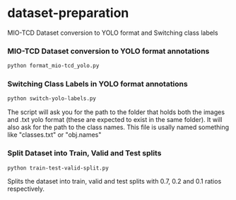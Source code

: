 # dataset-preparation
MIO-TCD Dataset conversion to YOLO format and Switching class labels

### MIO-TCD Dataset conversion to YOLO format annotations
```bash
python format_mio-tcd_yolo.py
```

### Switching Class Labels in YOLO format annotations
```bash
python switch-yolo-labels.py
```

The script will ask you for the path to the folder that holds both the images and .txt yolo format (these are expected to exist in the same folder).
It will also ask for the path to the class names. This file is usally named something like "classes.txt" or "obj.names"

### Split Dataset into Train, Valid and Test splits
```bash
python train-test-valid-split.py
```

Splits the dataset into train, valid and test splits with 0.7, 0.2 and 0.1 ratios respectively.
